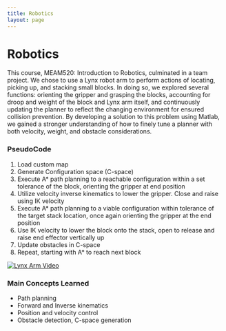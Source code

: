 ```yaml
---
title: Robotics
layout: page
---
```

# Robotics
This course, MEAM520: Introduction to Robotics, culminated in a team project. We chose to use a Lynx robot arm to perform actions of locating, picking up, and stacking small blocks. In doing so, we explored several functions: orienting the gripper and grasping the blocks, accounting for droop and weight of the block and Lynx arm itself, and continuously updating the planner to reflect the changing environment for ensured collision prevention. By developing a solution to this problem using Matlab, we gained a stronger understanding of how to finely tune a planner with both velocity, weight, and obstacle considerations.

### PseudoCode
1. Load custom map
2. Generate Configuration space (C-space)
3. Execute A*  path planning to a reachable configuration within a set tolerance of the block, orienting the gripper at end position
4. Utilize velocity inverse kinematics to lower the gripper. Close and raise using IK velocity
5. Execute A* path planning to a viable configuration within tolerance of the target stack location, once again orienting the gripper at the end position
6. Use IK velocity to lower the block onto the stack, open to release and raise end effector vertically up
7. Update obstacles in C-space
8. Repeat, starting with A* to reach next block

  [![Lynx Arm Video](//github.com/susan-z/susan-z.github.io/blob/master/img/roboarmvideo.JPG?raw=true)](//youtu.be/2dLq227PmDc "Lynx Stacking 5 Blocks")

### Main Concepts Learned
* Path planning
* Forward and Inverse kinematics
* Position and velocity control
* Obstacle detection, C-space generation
